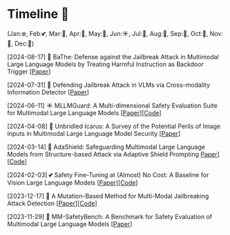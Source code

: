 # Timeline 🚀 
(Jan:❄️, Feb:💕, Mar:🌱, Apr:🌸, May:🌺, Jun:☀️, Jul:🍦, Aug:🌴, Sep:🍂, Oct:🎃, Nov:🦃, Dec:🎄)

[2024-08-17] 🌴 BaThe: Defense against the Jailbreak Attack in Multimodal Large Language Models by Treating Harmful Instruction as Backdoor Trigger [[Paper](https://arxiv.org/pdf/2408.09093)]

[2024-07-31] 🍦 Defending Jailbreak Attack in VLMs via Cross-modality Information Detector [[Paper](https://arxiv.org/pdf/2407.21659)]

[2024-06-11] ☀️ MLLMGuard: A Multi-dimensional Safety Evaluation Suite for Multimodal Large Language Models [[Paper](https://arxiv.org/pdf/2406.07594)][[Code](https://github.com/Carol-gutianle/MLLMGuard)]

[2024-04-08] 🌸 Unbridled Icarus: A Survey of the Potential Perils of Image Inputs in Multimodal Large Language Model Security [[Paper](https://arxiv.org/pdf/2404.05264.pdf)]

[2024-03-14] 🌱 AdaShield: Safeguarding Multimodal Large Language Models from Structure-based Attack via Adaptive Shield Prompting [Paper](https://arxiv.org/pdf/2402.08567.pdf)][[Code](https://github.com/rain305f/AdaShield)]

[2024-02-03] 💕 Safety Fine-Tuning at (Almost) No Cost: A Baseline for Vision Large Language Models [[Paper](https://arxiv.org/pdf/2402.02207.pdf)][[Code](https://github.com/ys-zong/VLGuard)]

[2023-12-17] 🎄 A Mutation-Based Method for Multi-Modal Jailbreaking Attack Detection [[Paper](https://arxiv.org/pdf/2312.10766.pdf)][[Code](https://github.com/shiningrain/JailGuard)]

[2023-11-29] 🦃 MM-SafetyBench: A Benchmark for Safety Evaluation of Multimodal Large Language Models [[Paper](https://arxiv.org/pdf/2311.17600.pdf)]

